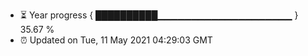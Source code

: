 - ⏳ Year progress { ██████████▁▁▁▁▁▁▁▁▁▁▁▁▁▁▁▁▁▁▁▁ } 35.67 %
- ⏰ Updated on Tue, 11 May 2021 04:29:03 GMT

